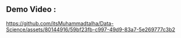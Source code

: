 
## Demo Video : 

https://github.com/itsMuhammadtalha/Data-Science/assets/80144916/59bf23fb-c997-49d9-83a7-5e269777c3b2

